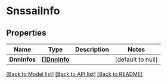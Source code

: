 # SnssaiInfo

## Properties
Name | Type | Description | Notes
------------ | ------------- | ------------- | -------------
**DnnInfos** | [**[]DnnInfo**](DnnInfo.md) |  | [default to null]

[[Back to Model list]](../README.md#documentation-for-models) [[Back to API list]](../README.md#documentation-for-api-endpoints) [[Back to README]](../README.md)

